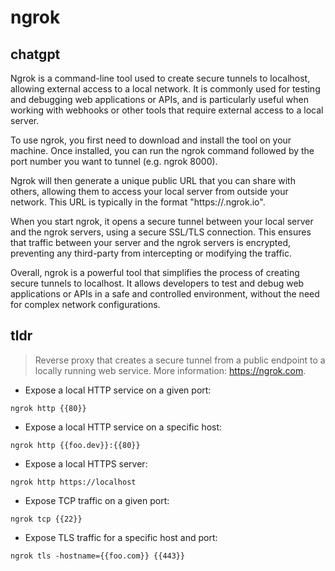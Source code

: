 # ngrok 
## chatgpt 
Ngrok is a command-line tool used to create secure tunnels to localhost, allowing external access to a local network. It is commonly used for testing and debugging web applications or APIs, and is particularly useful when working with webhooks or other tools that require external access to a local server.

To use ngrok, you first need to download and install the tool on your machine. Once installed, you can run the ngrok command followed by the port number you want to tunnel (e.g. ngrok 8000).

Ngrok will then generate a unique public URL that you can share with others, allowing them to access your local server from outside your network. This URL is typically in the format "https://<random-string>.ngrok.io".

When you start ngrok, it opens a secure tunnel between your local server and the ngrok servers, using a secure SSL/TLS connection. This ensures that traffic between your server and the ngrok servers is encrypted, preventing any third-party from intercepting or modifying the traffic.

Overall, ngrok is a powerful tool that simplifies the process of creating secure tunnels to localhost. It allows developers to test and debug web applications or APIs in a safe and controlled environment, without the need for complex network configurations. 

## tldr 
 
> Reverse proxy that creates a secure tunnel from a public endpoint to a locally running web service.
> More information: <https://ngrok.com>.

- Expose a local HTTP service on a given port:

`ngrok http {{80}}`

- Expose a local HTTP service on a specific host:

`ngrok http {{foo.dev}}:{{80}}`

- Expose a local HTTPS server:

`ngrok http https://localhost`

- Expose TCP traffic on a given port:

`ngrok tcp {{22}}`

- Expose TLS traffic for a specific host and port:

`ngrok tls -hostname={{foo.com}} {{443}}`
